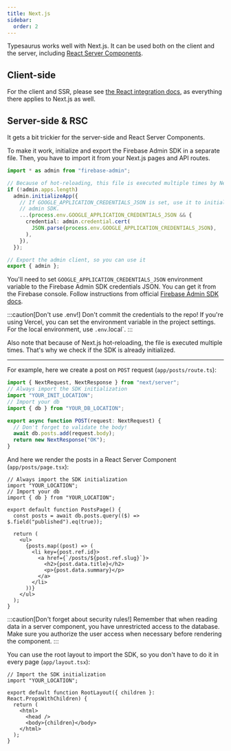 ```yaml
---
title: Next.js
sidebar:
  order: 2
---
```


Typesaurus works well with Next.js. It can be used both on the client and the server, including [React Server Components](https://nextjs.org/docs/app/building-your-application/rendering/server-components).

## Client-side

For the client and SSR, please see [the React integration docs](/integrations/react/), as everything there applies to Next.js as well.

## Server-side & RSC

It gets a bit trickier for the server-side and React Server Components.

To make it work, initialize and export the Firebase Admin SDK in a separate file. Then, you have to import it from your Next.js pages and API routes.

```ts
import * as admin from "firebase-admin";

// Because of hot-reloading, this file is executed multiple times by Next.js
if (!admin.apps.length)
  admin.initializeApp({
    // If GOOGLE_APPLICATION_CREDENTIALS_JSON is set, use it to initialize the
    // admin SDK.
    ...(process.env.GOOGLE_APPLICATION_CREDENTIALS_JSON && {
      credential: admin.credential.cert(
        JSON.parse(process.env.GOOGLE_APPLICATION_CREDENTIALS_JSON),
      ),
    }),
  });

// Export the admin client, so you can use it
export { admin };
```

You'll need to set `GOOGLE_APPLICATION_CREDENTIALS_JSON` environment variable to the Firebase Admin SDK credentials JSON. You can get it from the Firebase console. Follow instructions from official [Firebase Admin SDK docs](https://firebase.google.com/docs/admin/setup#initialize_the_sdk_in_non-google_environments).

:::caution[Don't use .env!]
Don't commit the credentials to the repo! If you're using Vercel, you can set the environment variable in the project settings. For the local environment, use `.env`.local`.
:::

Also note that because of Next.js hot-reloading, the file is executed multiple times. That's why we check if the SDK is already initialized.

---

For example, here we create a post on `POST` request (`app/posts/route.ts`):

```ts
import { NextRequest, NextResponse } from "next/server";
// Always import the SDK initialization
import "YOUR_INIT_LOCATION";
// Import your db
import { db } from "YOUR_DB_LOCATION";

export async function POST(request: NextRequest) {
  // Don't forget to validate the body!
  await db.posts.add(request.body);
  return new NextResponse("OK");
}
```

And here we render the posts in a React Server Component (`app/posts/page.tsx`):

```tsx
// Always import the SDK initialization
import "YOUR_LOCATION";
// Import your db
import { db } from "YOUR_LOCATION";

export default function PostsPage() {
  const posts = await db.posts.query(($) => $.field("published").eq(true));

  return (
    <ul>
      {posts.map((post) => (
        <li key={post.ref.id}>
          <a href={`/posts/${post.ref.slug}`}>
            <h2>{post.data.title}</h2>
            <p>{post.data.summary}</p>
          </a>
        </li>
      ))}
    </ul>
  );
}
```

:::caution[Don't forget about security rules!]
Remember that when reading data in a server component, you have unrestricted access to the database. Make sure you authorize the user access when necessary before rendering the component.
:::

You can use the root layout to import the SDK, so you don't have to do it in every page (`app/layout.tsx`):

```tsx
// Import the SDK initialization
import "YOUR_LOCATION";

export default function RootLayout({ children }: React.PropsWithChildren) {
  return (
    <html>
      <head />
      <body>{children}</body>
    </html>
  );
}
```
